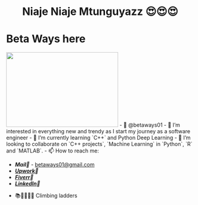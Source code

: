 # <center>Niaje Niaje Mtunguyazz 😍😍😍
# Beta Ways here
<img src="https://github.com/betaways01/betaways01/assets/111149286/2893d850-946e-4cb2-984a-5c112685a504" width="300" height="200">
- 👋 @betaways01
- 👀 I’m interested in everything new and trendy as I start my journey as a software engineer
- 🌱 I’m currently learning  `C++` and Python Deep Learning
- 💞️ I’m looking to collaborate on `C++ projects`, `Machine Learning` in `Python`, `R` and `MATLAB`.
- 📫 How to reach me:
  
  * ***Mail📧*** - betaways01@gmail.com
  * ***[Upwork](https://www.upwork.com/freelancers/franciskangethenganga)🤢*** 
  * ***[Fiverr](https://www.fiverr.com/s/91Ld2E)🦚***
  * ***[LinkedIn](https://www.linkedin.com/in/francis-kang-ethe-nganga-47b979204/)🪬***
- 📚📏📐🧑‍💻 Climbing ladders
<!---
betaways01/betaways01 is a ✨ special ✨ repository because its `README.md` (this file) appears on your GitHub profile.
You can click the Preview link to take a look at your changes.
--->
